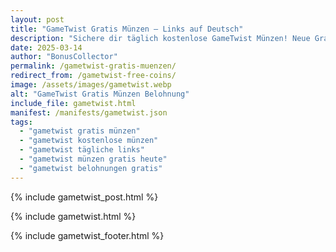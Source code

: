 ```yaml
---
layout: post
title: "GameTwist Gratis Münzen – Links auf Deutsch"
description: "Sichere dir täglich kostenlose GameTwist Münzen! Neue Gratis-Links für deutsche Spieler – 100% sicher und aktuell."
date: 2025-03-14
author: "BonusCollector"
permalink: /gametwist-gratis-muenzen/
redirect_from: /gametwist-free-coins/
image: /assets/images/gametwist.webp
alt: "GameTwist Gratis Münzen Belohnung"
include_file: gametwist.html
manifest: /manifests/gametwist.json
tags: 
  - "gametwist gratis münzen"
  - "gametwist kostenlose münzen"
  - "gametwist tägliche links"
  - "gametwist münzen gratis heute"
  - "gametwist belohnungen gratis"
---
```

{% include gametwist_post.html %}

{% include gametwist.html %}

{% include gametwist_footer.html %}